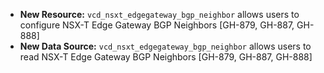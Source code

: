 * **New Resource:** `vcd_nsxt_edgegateway_bgp_neighbor` allows users to configure NSX-T Edge Gateway BGP Neighbors [GH-879, GH-887, GH-888]
* **New Data Source:** `vcd_nsxt_edgegateway_bgp_neighbor` allows users to read NSX-T Edge Gateway BGP Neighbors [GH-879, GH-887, GH-888]
